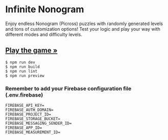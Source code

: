 # Infinite Nonogram

Enjoy endless Nonogram (Picross) puzzles with randomly generated levels and tons of customization options! Test your logic and play your way with different modes and difficulty levels.

## [Play the game »](https://marcodcellamare.github.io/infinite-nonogram/)

```
$ npm run dev
$ npm run build
$ npm run lint
$ npm run preview
```

### Remember to add your Firebase configuration file (.env.firebase)

```
FIREBASE_API_KEY=
FIREBASE_AUTH_DOMAIN=
FIREBASE_PROJECT_ID=
FIREBASE_STORAGE_BUCKET=
FIREBASE_MESSAGING_SENDER_ID=
FIREBASE_APP_ID=
FIREBASE_MEASUREMENT_ID=
```
